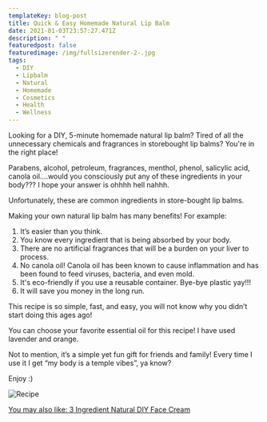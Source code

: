 ```yaml
---
templateKey: blog-post
title: Quick & Easy Homemade Natural Lip Balm
date: 2021-01-03T23:57:27.471Z
description: " "
featuredpost: false
featuredimage: /img/fullsizerender-2-.jpg
tags:
  - DIY
  - Lipbalm
  - Natural
  - Homemade
  - Cosmetics
  - Health
  - Wellness
---
```

Looking for a DIY, 5-minute homemade natural lip balm? Tired of all the unnecessary chemicals and fragrances in storebought lip balms? You're in the right place!

Parabens, alcohol, petroleum, fragrances, menthol, phenol, salicylic acid, canola oil….would you consciously put any of these ingredients in your body??? I hope your answer is ohhhh hell nahhh. 

Unfortunately, these are common ingredients in store-bought lip balms.

Making your own natural lip balm has many benefits! For example:

1. It’s easier than you think.
2. You know every ingredient that is being absorbed by your body.
3. There are no artificial fragrances that will be a burden on your liver to process.
4. No canola oil! Canola oil has been known to cause inflammation and has been found to feed viruses, bacteria, and even mold. 
5. It's eco-friendly if you use a reusable container. Bye-bye plastic yay!!!
6. It will save you money in the long run. 

This recipe is so simple, fast, and easy, you will not know why you didn’t start doing this ages ago!

You can choose your favorite essential oil for this recipe! I have used lavender and orange. 

Not to mention, it’s a simple yet fun gift for friends and family! Every time I use it I get “my body is a temple vibes”, ya know?

Enjoy :)

![Recipe](/img/screen-shot-2021-02-16-at-6.29.43-pm.png "Recipe")

[You may also like: 3 Ingredient Natural DIY Face Cream](https://thehumanitybooks.com/blog/2021-01-04-3-ingredient-natural-diy-face-cream/)